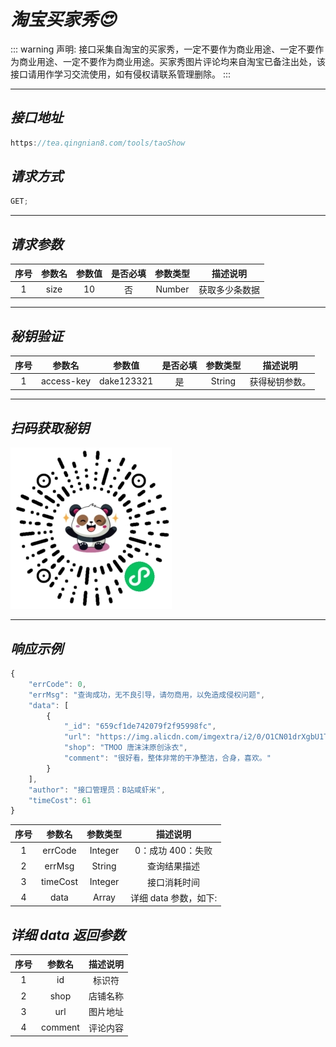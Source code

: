 # **_淘宝买家秀:heart_eyes:_**

::: warning 声明:
接口采集自淘宝的买家秀，一定不要作为商业用途、一定不要作为商业用途、一定不要作为商业用途。买家秀图片评论均来自淘宝已备注出处，该接口请用作学习交流使用，如有侵权请联系管理删除。
:::

---

## **_接口地址_**

```js
https://tea.qingnian8.com/tools/taoShow
```

## **_请求方式_**

```ts
GET;
```

---

## **_请求参数_**

| 序号 | 参数名 | 参数值 | 是否必填 | 参数类型 |    描述说明    |
| :--: | :----: | :----: | :------: | :------: | :------------: |
|  1   |  size  |   10   |    否    |  Number  | 获取多少条数据 |

---

## **_秘钥验证_**

| 序号 |   参数名   |   参数值   | 是否必填 | 参数类型 |    描述说明    |
| :--: | :--------: | :--------: | :------: | :------: | :------------: |
|  1   | access-key | dake123321 |    是    |  String  | 获得秘钥参数。 |

---

## **_扫码获取秘钥_**

![壁纸接口](../public/images/pandow.jpg)

---

## **_响应示例_**

```ts
{
	"errCode": 0,
	"errMsg": "查询成功，无不良引导，请勿商用，以免造成侵权问题",
	"data": [
		{
			"_id": "659cf1de742079f2f95998fc",
			"url": "https://img.alicdn.com/imgextra/i2/0/O1CN01drXgbU1TYxUOFgY5I_!!0-rate.jpg",
			"shop": "TMOO 唐沫沫原创泳衣",
			"comment": "很好看，整体非常的干净整洁，合身，喜欢。"
		}
	],
	"author": "接口管理员：B站咸虾米",
	"timeCost": 61
}
```

| 序号 |  参数名  | 参数类型 |       描述说明        |
| :--: | :------: | :------: | :-------------------: |
|  1   | errCode  | Integer  |   0：成功 400：失败   |
|  2   |  errMsg  |  String  |     查询结果描述      |
|  3   | timeCost | Integer  |     接口消耗时间      |
|  4   |   data   |  Array   | 详细 data 参数，如下: |

## **_详细 data 返回参数_**

| 序号 | 参数名  | 描述说明 |
| :--: | :-----: | :------: |
|  1   |   id    |  标识符  |
|  2   |  shop   | 店铺名称 |
|  3   |   url   | 图片地址 |
|  4   | comment | 评论内容 |

